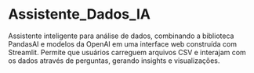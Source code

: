 # Assistente_Dados_IA
Assistente inteligente para análise de dados, combinando a biblioteca PandasAI e modelos da OpenAI em uma interface web construída com Streamlit. Permite que usuários carreguem arquivos CSV e interajam com os dados através de perguntas, gerando insights e visualizações.

